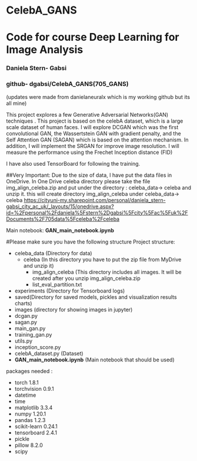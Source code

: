 # CelebA_GANS
# Code for course Deep Learning for Image Analysis 
### Daniela Stern- Gabsi 

### github- dgabsi/CelebA_GANS(705_GANS)
(updates were made from danielaneuralx which is my working github but its all mine)


This project explores a few Generative Adversarial Networks(GAN) techniques .
This project is based on the celebA dataset, which is a large scale dataset of human faces.
I will explore DCGAN which was the first convolutional GAN, the Wassertstein GAN with gradient penalty,
and the Self Attention GAN (SAGAN) which is based on the attention mechanism.
In addition, I will implement the SRGAN for improve image resolution.
I will measure the performance using the Frechet Inception distance (FID)

I have also used TensorBoard for following the training.


##Very Important: Due to the size of data, I have put the data files in OneDrive.
In One Drive celeba directory please take the file  img_align_celeba.zip and put under the directory :
celeba_data-> celeba and unzip it. this will create directory img_align_celeba under celeba_data-> celeba
https://cityuni-my.sharepoint.com/personal/daniela_stern-gabsi_city_ac_uk/_layouts/15/onedrive.aspx?id=%2Fpersonal%2Fdaniela%5Fstern%2Dgabsi%5Fcity%5Fac%5Fuk%2FDocuments%2F705data%5Fceleba%2Fceleba

Main notebook:
**GAN_main_notebook.ipynb** 

#Please make sure you have the following structure 
Project structure:
- celeba_data (Directory for data)
  - celeba (In this directory you have to put the zip file from MyDrive and unzip it)
    - img_align_celeba (This directory includes all images. It will be created after you unzip img_align_celeba.zip
    - list_eval_partition.txt
- experiments (Directory for Tensorboard logs)
- saved(Directory for saved models, pickles and visualization results charts)
- images (directory for showing images in jupyter)  
- dcgan.py 
- sagan.py
- main_gan.py
- training_gan.py
- utils.py
- inception_score.py  
- celebA_dataset.py (Dataset)
- **GAN_main_notebook.ipynb** (Main notebook that should be used)

packages needed :
- torch 1.8.1 
- torchvision 0.9.1
- datetime
- time
- matplotlib 3.3.4
- numpy 1.20.1
- pandas 1.2.3
- scikit-learn 0.24.1
- tensorboard 2.4.1
- pickle
- pillow 8.2.0
- scipy
